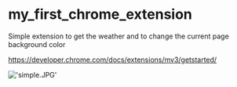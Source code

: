 # my_first_chrome_extension
Simple extension to get the weather and to change the current page background color


https://developer.chrome.com/docs/extensions/mv3/getstarted/


!['simple.JPG']('screenshot')
